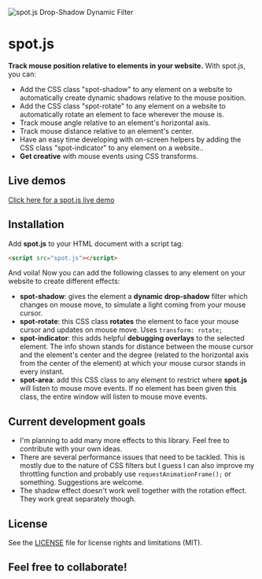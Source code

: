 ![spot.js Drop-Shadow Dynamic Filter](http://brainlessdeveloper.com/wp-content/uploads/2016/05/spotjsdemo.jpg)

# spot.js

**Track mouse position relative to elements in your website.** With spot.js, you can:
- Add the CSS class "spot-shadow" to any element on a website to automatically create dynamic shadows relative to the mouse position.
- Add the CSS class "spot-rotate" to any element on a website to automatically rotate an element to face wherever the mouse is.
- Track mouse angle relative to an element's horizontal axis.
- Track mouse distance relative to an element's center.
- Have an easy time developing with on-screen helpers by adding the CSS class "spot-indicator" to any element on a website..
- **Get creative** with mouse events using CSS transforms.

## Live demos

[Click here for a spot.js live demo](http://brainlessdeveloper.com/spot.js/demos/spot.js-demo.html)

## Installation

Add **spot.js** to your HTML document with a script tag:
```html
<script src="spot.js"></script>
```
And voila! Now you can add the following classes to any element on your website to create different effects:
- **spot-shadow**: gives the element a **dynamic drop-shadow** filter which changes on mouse move, to simulate a light coming from your mouse cursor.
- **spot-rotate**: this CSS class **rotates** the element to face your mouse cursor and updates on mouse move. Uses `transform: rotate;`
- **spot-indicator**: this adds helpful **debugging overlays** to the selected element. The info shown stands for distance between the mouse cursor and the element's center and the degree (related to the horizontal axis from the center of the element) at which your mouse cursor stands in every instant.
- **spot-area**: add this CSS class to any element to restrict where **spot.js** will listen to mouse move events. If no element has been given this class, the entire window will listen to mouse move events.

## Current development goals

- I'm planning to add many more effects to this library. Feel free to contribute with your own ideas.
- There are several performance issues that need to be tackled. This is mostly due to the nature of CSS filters but I guess I can also improve my throttling function and probably use `requestAnimationFrame();` or something. Suggestions are welcome.
- The shadow effect doesn't work well together with the rotation effect. They work great separately though.

## License
See the [LICENSE](https://github.com/brainlessdeveloper/spot.js/blob/master/LICENSE.md) file for license rights and limitations (MIT).

## Feel free to collaborate!
